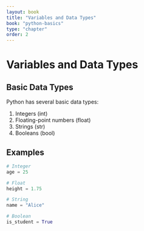 ```yaml
---
layout: book
title: "Variables and Data Types"
book: "python-basics"
type: "chapter"
order: 2
---
```


# Variables and Data Types

## Basic Data Types

Python has several basic data types:

1. Integers (int)
2. Floating-point numbers (float)
3. Strings (str)
4. Booleans (bool)

## Examples

```python
# Integer
age = 25

# Float
height = 1.75

# String
name = "Alice"

# Boolean
is_student = True
```
